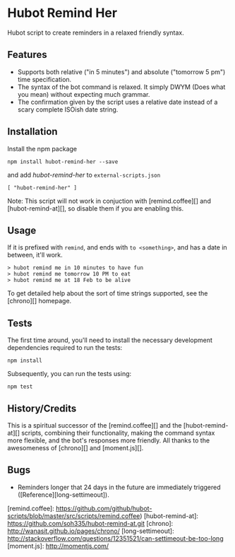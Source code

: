 # Hubot Remind Her

Hubot script to create reminders in a relaxed friendly syntax.

## Features

* Supports both relative ("in 5 minutes") and absolute ("tomorrow 5
  pm") time specification.
* The syntax of the bot command is relaxed. It simply DWYM (Does what
  you mean) without expecting much grammar.
* The confirmation given by the script uses a relative date instead of
  a scary complete ISOish date string.

## Installation

Install the npm package

    npm install hubot-remind-her --save

and add *hubot-remind-her* to `external-scripts.json`

    [ "hubot-remind-her" ]

Note: This script will not work in conjuction with [remind.coffee][] and
[hubot-remind-at][], so disable them if you are enabling this.

## Usage

If it is prefixed with `remind`, and ends with `to <something>`, and
has a date in between, it'll work.

```
> hubot remind me in 10 minutes to have fun
> hubot remind me tomorrow 10 PM to eat
> hubot remind me at 18 Feb to be alive
```

To get detailed help about the sort of time strings supported, see the
[chrono][] homepage.

## Tests

The first time around, you'll need to install the necessary development
dependencies required to run the tests:

    npm install

Subsequently, you can run the tests using:

    npm test

## History/Credits

This is a spiritual successor of the [remind.coffee][] and the
[hubot-remind-at][] scripts, combining their functionality, making the
command syntax more flexible, and the bot's responses more friendly.
All thanks to the awesomeness of [chrono][] and [moment.js][].

## Bugs

* Reminders longer that 24 days in the future are immediately
  triggered ([Reference][long-settimeout]).

[Hubot]: https://hubot.github.com/
[remind.coffee]: https://github.com/github/hubot-scripts/blob/master/src/scripts/remind.coffee)
[hubot-remind-at]: https://github.com/soh335/hubot-remind-at.git
[chrono]: http://wanasit.github.io/pages/chrono/
[long-settimeout]: http://stackoverflow.com/questions/12351521/can-settimeout-be-too-long
[moment.js]: http://momentjs.com/
